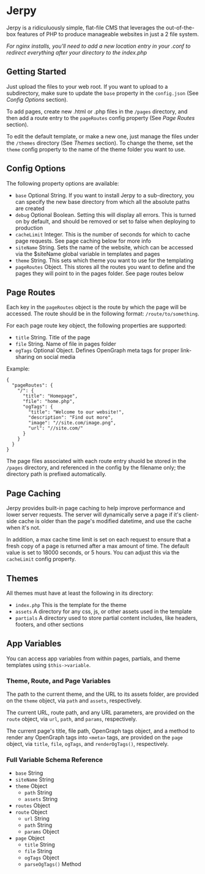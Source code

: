 # Jerpy

Jerpy is a ridiculuously simple, flat-file CMS that leverages the out-of-the-box features of PHP to produce manageable websites in just a 2 file system.

*For nginx installs, you'll need to add a new location entry in your .conf to redirect everything after your directory to the index.php*

## Getting Started
Just upload the files to your web root. If you want to upload to a subdirectory, make sure to update the `base` property in the `config.json` (See *Config Options* section).

To add pages, create new .html or .php files in the `/pages` directory, and then add a route entry to the `pageRoutes` config property (See *Page Routes* section).

To edit the default template, or make a new one, just manage the files under the `/themes` directory (See *Themes* section). To change the theme, set the `theme` config property to the name of the theme folder you want to use.

## Config Options
The following property options are available:
- `base` Optional String. If you want to install Jerpy to a sub-directory, you can specify the new base directory from which all the absolute paths are created
- `debug` Optional Boolean. Setting this will display all errors. This is turned on by default, and should be removed or set to false when deploying to production
- `cacheLimit` Integer. This is the number of seconds for which to cache page requests. See page caching below for more info
- `siteName` String. Sets the name of the website, which can be accessed via the $siteName global variable in templates and pages
- `theme` String. This sets which theme you want to use for the templating
- `pageRoutes` Object. This stores all the routes you want to define and the pages they will point to in the pages folder. See page routes below

## Page Routes
Each key in the `pageRoutes` object is the route by which the page will be accessed. The route should be in the following format: `/route/to/something`.

For each page route key object, the following properties are supported:
- `title` String. Title of the page
- `file` String. Name of file in pages folder
- `ogTags` Optional Object. Defines OpenGraph meta tags for proper link-sharing on social media

Example:

```
{
  "pageRoutes": {
    "/": {
      "title": "Homepage",
      "file": "home.php",
      "ogTags": {
        "title": "Welcome to our website!",
        "description": "Find out more",
        "image": "//site.com/image.png",
        "url": "//site.com/"
      }
    }
  }
}
```

The page files associated with each route entry shuold be stored in the `/pages` directory, and referenced in the config by the filename only; the directory path is prefixed automatically.

## Page Caching
Jerpy provides built-in page caching to help improve performance and lower server requests. The server will dynamically serve a page if it's client-side cache is older than the page's modified datetime, and use the cache when it's not.

In addition, a max cache time limit is set on each request to ensure that a fresh copy of a page is returned after a max amount of time. The default value is set to 18000 seconds, or 5 hours. You can adjust this via the `cacheLimit` config property.

## Themes
All themes must have at least the following in its directory:
- `index.php` This is the template for the theme
- `assets` A directory for any css, js, or other assets used in the template
- `partials` A directory used to store partial content includes, like headers, footers, and other sections

## App Variables
You can access app variables from within pages, partials, and theme templates using `$this->variable`.

### Theme, Route, and Page Variables
The path to the current theme, and the URL to its assets folder, are provided on the `theme` object, via `path` and `assets`, respectively.

The current URL, route path, and any URL parameters, are provided on the `route` object, via `url`, `path`, and `params`, respectively.

The current page's title, file path, OpenGraph tags object, and a method to render any OpenGraph tags into `<meta>` tags, are provided on the `page` object, via `title`, `file`, `ogTags`, and `renderOgTags()`, respectively.

### Full Variable Schema Reference

- `base` String
- `siteName` String
- `theme` Object
  - `path` String
  - `assets` String
- `routes` Object
- `route` Object
  - `url` String
  - `path` String
  - `params` Object
- `page` Object
  - `title` String
  - `file` String
  - `ogTags` Object
  - `parseOgTags()` Method
